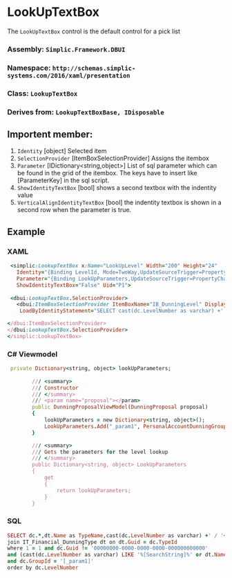 # LookUpTextBox

The `LookUpTextBox` control is the default control for a pick list

### Assembly: `Simplic.Framework.DBUI`
### Namespace: `http://schemas.simplic-systems.com/2016/xaml/presentation`
### Class: `LookupTextBox`
### Derives from: `LookupTextBoxBase, IDisposable`


## Importent member:
1. `Identity` [object] Selected item 
2. `SelectionProvider` [ItemBoxSelectionProvider] 
Assigns the itembox
3. `Parameter` [IDictionary<string,object>]
List of sql parameter which can be found in the grid of the itembox.
The keys have to insert like \[ParameterKey] in the sql script.
4. `ShowIdentityTextBox` [bool] shows a second textbox with the indentity value
5. `VerticalAlignIdentityTextBox` [bool] the indentity textbox is shown in a second row when 
the parameter is true.

## Example
### XAML
```ruby 
 <simplic:LookupTextBox x:Name="LookUpLevel" Width="200" Height="24" 
   Identity="{Binding LevelId, Mode=TwoWay,UpdateSourceTrigger=PropertyChanged,ValidatesOnDataErrors=True}" 
   Parameter="{Binding LookUpParameters,UpdateSourceTrigger=PropertyChanged}" 
   ShowIdentityTextBox="False" Uid="P1">
                                               
 <dbui:LookupTextBox.SelectionProvider>
   <dbui:ItemBoxSelectionProvider ItemBoxName="IB_DunningLevel" DisplayColumn="Friendlyname"    IdentityColumn="Guid" DisplayFriendlyColumn="Friendlyname" 
	LoadByIdentityStatement="SELECT cast(dc.LevelNumber as varchar) +' / '+dt.Name as Friendlyname ,dc.LevelNumber, dc.Guid FROM IT_Financial_DunningLevel dc join IT_Financial_DunningType dt on dt.Guid = dc.TypeId  where dc.Guid = '[SearchString]'">

</dbui:ItemBoxSelectionProvider>
</dbui:LookupTextBox.SelectionProvider>
</simplic:LookupTextBox>
```
### C# Viewmodel
```ruby
 private Dictionary<string, object> lookUpParameters;
 
        /// <summary>
        /// Constructor
        /// </summary>
        /// <param name="proposal"></param>
        public DunningProposalViewModel(DunningProposal proposal)
        {
            lookUpParameters = new Dictionary<string, object>();
            LookUpParameters.Add("_param1", PersonalAccountDunningGroup.Guid);
        }

        /// <summary>
        /// Gets the parameters for the level lookup 
        /// </summary>
        public Dictionary<string, object> LookUpParameters
        {
            get
            {
                return lookUpParameters;
            }
        }
```
### SQL
```ruby
SELECT dc.*,dt.Name as TypeName,cast(dc.LevelNumber as varchar) +' / '+dt.Name as Friendlyname  FROM IT_Financial_DunningLevel dc
join IT_Financial_DunningType dt on dt.Guid = dc.TypeId 
where 1 = 1 and dc.Guid != '00000000-0000-0000-0000-000000000000'
and (cast(dc.LevelNumber as varchar) LIKE '%[SearchString]%' or dt.Name  LIKE '%[SearchString]%' ) 
and dc.GroupId = '[_param1]'
order by dc.LevelNumber
```